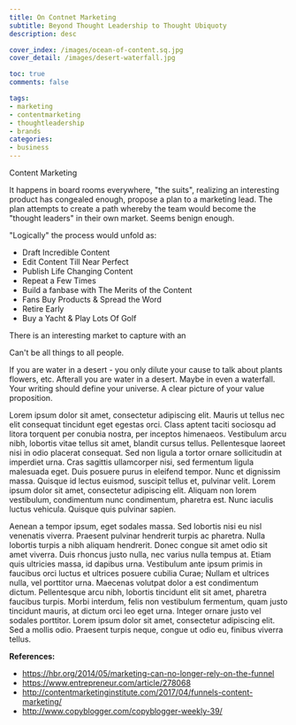 ```yaml
---
title: On Contnet Marketing
subtitle: Beyond Thought Leadership to Thought Ubiquoty
description: desc

cover_index: /images/ocean-of-content.sq.jpg
cover_detail: /images/desert-waterfall.jpg

toc: true
comments: false

tags:
- marketing
- contentmarketing
- thoughtleadership
- brands
categories:
- business
---
```


Content Marketing


It happens in board rooms everywhere, "the suits", realizing an interesting product has congealed enough, propose a plan to a marketing lead. The plan attempts to create a path whereby the team would become the "thought leaders" in their own market. Seems benign enough.

"Logically" the process would unfold as:

- Draft Incredible Content
- Edit Content Till Near Perfect
- Publish Life Changing Content
- Repeat a Few Times
- Build a fanbase with The Merits of the Content
- Fans Buy Products & Spread the Word
- Retire Early
- Buy a Yacht & Play Lots Of Golf

There is an interesting market to capture with an 


Can't be all things to all people.

If you are water in a desert - you only dilute your cause to talk about plants flowers, etc. Afterall you are water in a desert. Maybe in even a waterfall. Your writing should define your universe. A clear picture of your value proposition.

Lorem ipsum dolor sit amet, consectetur adipiscing elit. Mauris ut tellus nec elit consequat tincidunt eget egestas orci. Class aptent taciti sociosqu ad litora torquent per conubia nostra, per inceptos himenaeos. Vestibulum arcu nibh, lobortis vitae tellus sit amet, blandit cursus tellus. Pellentesque laoreet nisi in odio placerat consequat. Sed non ligula a tortor ornare sollicitudin at imperdiet urna. Cras sagittis ullamcorper nisi, sed fermentum ligula malesuada eget. Duis posuere purus in eleifend tempor. Nunc et dignissim massa. Quisque id lectus euismod, suscipit tellus et, pulvinar velit. Lorem ipsum dolor sit amet, consectetur adipiscing elit. Aliquam non lorem vestibulum, condimentum nunc condimentum, pharetra est. Nunc iaculis luctus vehicula. Quisque quis pulvinar sapien.

<!-- more --> 

Aenean a tempor ipsum, eget sodales massa. Sed lobortis nisi eu nisl venenatis viverra. Praesent pulvinar hendrerit turpis ac pharetra. Nulla lobortis turpis a nibh aliquam hendrerit. Donec congue sit amet odio sit amet viverra. Duis rhoncus justo nulla, nec varius nulla tempus at. Etiam quis ultricies massa, id dapibus urna. Vestibulum ante ipsum primis in faucibus orci luctus et ultrices posuere cubilia Curae; Nullam et ultrices nulla, vel porttitor urna. Maecenas volutpat dolor a est condimentum dictum. Pellentesque arcu nibh, lobortis tincidunt elit sit amet, pharetra faucibus turpis. Morbi interdum, felis non vestibulum fermentum, quam justo tincidunt mauris, at dictum orci leo eget urna. Integer ornare justo vel sodales porttitor. Lorem ipsum dolor sit amet, consectetur adipiscing elit. Sed a mollis odio. Praesent turpis neque, congue ut odio eu, finibus viverra tellus.

**References:**

- https://hbr.org/2014/05/marketing-can-no-longer-rely-on-the-funnel
- https://www.entrepreneur.com/article/278068
- http://contentmarketinginstitute.com/2017/04/funnels-content-marketing/
- http://www.copyblogger.com/copyblogger-weekly-39/


